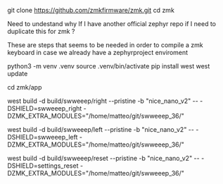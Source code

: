 




git clone https://github.com/zmkfirmware/zmk.git
cd zmk

Need to undestand why If I have another official zephyr repo if I need to duplicate this for zmk ?

These are steps that seems to be needed in order to compile a zmk keyboard in case we already have a zephyrproject enviroment

python3 -m venv .venv
source .venv/bin/activate
pip install west
west update

cd zmk/app

west build -d build/swweeep/right --pristine -b "nice_nano_v2" -- -DSHIELD=swweeep_right -DZMK_EXTRA_MODULES="/home/matteo/git/swweeep_36/"

west build -d build/swweeep/left --pristine -b "nice_nano_v2" -- -DSHIELD=swweeep_left -DZMK_EXTRA_MODULES="/home/matteo/git/swweeep_36/"

west build -d build/swweeep/reset --pristine -b "nice_nano_v2" -- -DSHIELD=settings_reset -DZMK_EXTRA_MODULES="/home/matteo/git/swweeep_36/"